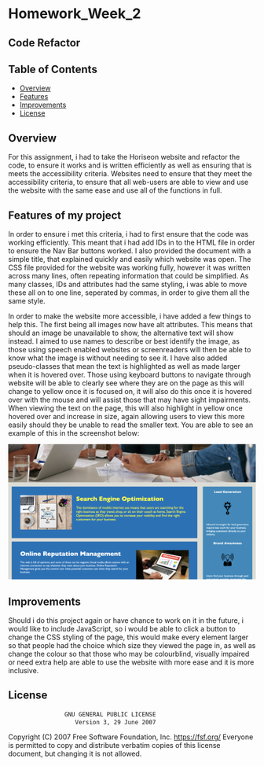 # Homework_Week_2
## Code Refactor

## Table of Contents

* [Overview](#Overview)
* [Features](#Features)
* [Improvements](#Potential)
* [License](#license)


## Overview
For this assignment, i had to take the Horiseon website and refactor the code, to ensure it works and is written efficiently as well as ensuring that is meets the accessibility criteria.
Websites need to ensure that they meet the accessibility criteria, to ensure that all web-users are able to view and use the website with the same ease and use all of the functions in full.

## Features of my project
In order to ensure i met this criteria, i had to first ensure that the code was working efficiently. This meant that i had add IDs in to the HTML file in order to ensure the Nav Bar buttons worked. 
I also provided the document with a simple title, that explained quickly and easily which website was open. 
The CSS file provided for the website was working fully, however it was written across many lines, often repeating information that could be simplified. As many classes, IDs and attributes had the same styling, i was able to move these all on to one line, seperated by commas, in order to give them all the same style.

In order to make the website more accessible, i have added a few things to help this. The first being all images now have alt attributes. This means that should an image be unavailable to show, the alternative text will show instead. I aimed to use names to describe or best identify the image, as those using speech enabled websites or screenreaders will then be able to know what the image is without needing to see it. 
I have also added pseudo-classes that mean the text is highlighted as well as made larger when it is hovered over. Those using keyboard buttons to navigate through website will be able to clearly see where they are on the page as this will change to yellow once it is focused on, it will also do this once it is hovered over with the mouse and will assist those that may have sight impairments. When viewing the text on the page, this will also highlight in yellow once hovered over and increase in size, again allowing users to view this more easily should they be unable to read the smaller text. 
You are able to see an example of this in the screenshot below:

![image description or alt text](https://raw.githubusercontent.com/oliviaowen1/Homework_Week_2/main/assets/Homework_week_2_Screenshot.png)

## Improvements
Should i do this project again or have chance to work on it in the future, i would like to include JavaScript, so i would be able to click a button to change the CSS styling of the page, this would make every element larger so that people had the choice which size they viewed the page in, as well as change the colour so that those who may be colourblind, visually impaired or need extra help are able to use the website with more ease and it is more inclusive.

## License
                    GNU GENERAL PUBLIC LICENSE
                       Version 3, 29 June 2007

 Copyright (C) 2007 Free Software Foundation, Inc. <https://fsf.org/>
 Everyone is permitted to copy and distribute verbatim copies
 of this license document, but changing it is not allowed.